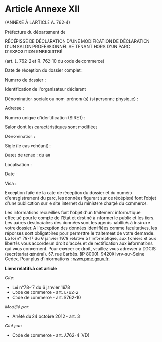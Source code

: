 # Article Annexe XII

(ANNEXE À L'ARTICLE A. 762-4) 

Préfecture du département de 

RÉCÉPISSÉ DE DÉCLARATION D'UNE MODIFICATION DE DÉCLARATION D'UN SALON PROFESSIONNEL SE TENANT HORS D'UN PARC D'EXPOSITION
ENREGISTRÉ 

(art. L. 762-2 et R. 762-10 du code de commerce) 

Date de réception du dossier complet :

Numéro de dossier : 

Identification de l'organisateur déclarant 

Dénomination sociale ou nom, prénom (s) (si personne physique) : 

Adresse : 

Numéro unique d'identification (SIRET) : 

Salon dont les caractéristiques sont modifiées 

Dénomination : 

Sigle (le cas échéant) : 

Dates de tenue : du au 

Localisation : 

Date : 

Visa : 

Exception faite de la date de réception du dossier et du numéro d'enregistrement du parc, les données figurant sur ce
récépissé font l'objet d'une publication sur le site internet du ministère chargé du commerce. 

Les informations recueillies font l'objet d'un traitement informatique effectué pour le compte de l'Etat et destiné à
informer le public et les tiers. Les autres destinataires des données sont les agents habilités à instruire votre dossier. A
l'exception des données identifiées comme facultatives, les réponses sont obligatoires pour permettre le traitement de votre
demande. La loi n° 78-17 du 6 janvier 1978 relative à l'informatique, aux fichiers et aux libertés vous accorde un droit
d'accès et de rectification aux informations qui vous concernent. Pour exercer ce droit, veuillez vous adresser à DGCIS
(secrétariat général), 67, rue Barbès, BP 80001, 94200 Ivry-sur-Seine Cedex. Pour plus d'informations :  www.pme.gouv.fr.

**Liens relatifs à cet article**

_Cite_:

  - Loi n°78-17 du 6 janvier 1978
  - Code de commerce - art. L762-2
  - Code de commerce - art. R762-10

_Modifié par_:

  - Arrêté du 24 octobre 2012 - art. 3

_Cité par_:

  - Code de commerce - art. A762-4 (VD)
